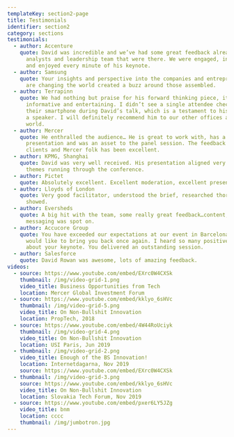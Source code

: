 ```yaml
---
templateKey: section2-page
title: Testimonials
identifier: section2
category: sections
testimonials:
  - author: Accenture
    quote: David was incredible and we’ve had some great feedback already from our
      analysts and leadership team that were there. We were engaged, inspired
      and enjoyed every minute of his keynote.
  - author: Samsung
    quote: Your insights and perspective into the companies and entrepreneurs who
      are changing the world created a buzz around those assembled.
  - author: Terrapinn
    quote: We had nothing but praise for his forward thinking piece, it was both
      informative and entertaining. I didn’t see a single attendee checking
      their smartphone during David’s talk, which is a testament to his skill as
      a speaker. I will definitely recommend him to our other offices around the
      world.
  - author: Mercer
    quote: He enthralled the audience… He is great to work with, has a fantastic
      presentation and was an asset to the panel session. The feedback from
      clients and Mercer folk has been excellent.
  - author: KPMG, Shanghai
    quote: David was very well received. His presentation aligned very well with the
      themes running through the conference.
  - author: Pictet
    quote: Absolutely excellent. Excellent moderation, excellent presentation.
  - author: Lloyds of London
    quote: Very good facilitator, understood the brief, researched thoroughly and it
      showed.
  - author: Eversheds
    quote: A big hit with the team, some really great feedback…content, delivery and
      messaging was spot on.
  - author: Accucore Group
    quote: You have exceeded our expectations at our event in Barcelona, and we
      would like to bring you back once again. I heard so many positive things
      about your keynote. You delivered an outstanding session.
  - author: Salesforce
    quote: David Rowan was awesome, lots of amazing feedback.
videos:
  - source: https://www.youtube.com/embed/EXrc0W4CXSk
    thumbnail: /img/video-grid-1.png
    video_title: Business Opportunities from Tech
    location: Mercer Global Investment Forum
  - source: https://www.youtube.com/embed/kklyo_6sHVc
    thumbnail: /img/video-grid-5.png
    video_title: On Non-Bullshit Innovation
    location: PropTech, 2018
  - source: https://www.youtube.com/embed/4W44RoUciyk
    thumbnail: /img/video-grid-4.png
    video_title: On Non-Bullshit Innovation
    location: USI Paris, Jun 2019
  - thumbnail: /img/video-grid-2.png
    video_title: Enough of the BS Innovation!
    location: Internetdagarna, Nov 2019
    source: https://www.youtube.com/embed/EXrc0W4CXSk
  - thumbnail: /img/video-grid-3.png
    source: https://www.youtube.com/embed/kklyo_6sHVc
    video_title: On Non-Bullshit Innovation
    location: Slovakia Tech Forum, Nov 2019
  - source: https://www.youtube.com/embed/pxer6LY5JZg
    video_title: bnm
    location: cccc
    thumbnail: /img/jumbotron.jpg
---
```

